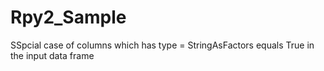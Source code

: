 # Rpy2_Sample
SSpcial case of columns which has type = StringAsFactors equals True in the input data frame
